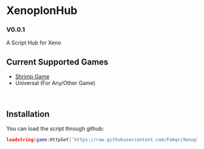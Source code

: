 # XenoplonHub
### V0.0.1
A Script Hub for Xeno
<br/>

## Current Supported Games
- [Shrimp Game](https://www.roblox.com/games/7606564092/Shrimp-Game)
- Universal (For Any/Other Game)
<br/>

## Installation
You can load the script through github:
```lua
loadstring(game:HttpGet('https://raw.githubusercontent.com/Fakqr/XenoplonHub/refs/heads/main/main.lua'))()
```
